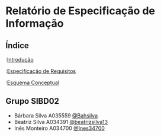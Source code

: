 # Relatório de Especificação de Informação 

## Índice

:[Introdução](https://github.com/SIBD02-TCM-2022/Livraria/blob/main/rei01.md)

:[Especificação de Requisitos]()

:[Esquema Conceptual]()

## Grupo SIBD02

- Bárbara Silva A035559 [@Bahsilva](https://github.com/Bahsilva)
- Beatriz Silva A034391 [@beatrizsilva13](https://github.com/beatrizsilva13)
- Inês Monteiro A034700 [@Ines34700](https://github.com/Ines34700)
